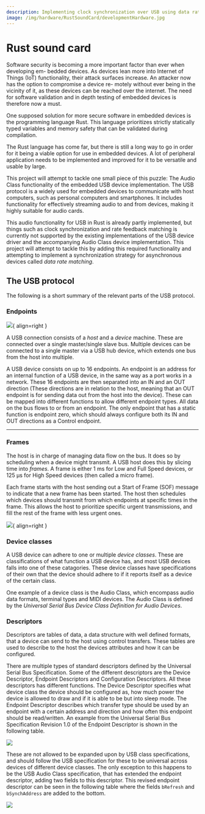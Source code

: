 ```yaml
---
description: Implementing clock synchronization over USB using data rate matching via asynchronous feedback channels
image: /img/hardware/RustSoundCard/developmentHardware.jpg
---
```


# Rust sound card

Software security is becoming a more important factor than ever when developing em-
bedded devices. As devices lean more into Internet of Things (IoT) functionality, their
attack surfaces increase. An attacker now has the option to compromise a device re-
motely without ever being in the vicinity of it, as these devices can be reached over the
internet. The need for software validation and in depth testing of embedded devices is
therefore now a must.

One supposed solution for more secure software in embedded devices is the programming
language Rust. This language prioritizes strictly statically typed variables and memory
safety that can be validated during compilation.

The Rust language has come far, but there is still a long way to go in order for it being
a viable option for use in embedded devices. A lot of peripheral application needs to be
implemented and improved for it to be versatile and usable by large.

This project will attempt to tackle one small piece of this puzzle: The Audio
Class functionality of the embedded USB device implementation. The USB protocol
is a widely used for embedded devices to communicate with host computers, such
as personal computers and smartphones. It includes functionality for effectively
streaming audio to and from devices, making it highly suitable for audio cards.

This audio functionality for USB in Rust is already partly implemented, but things such
as clock synchronization and rate feedback matching is currently not supported by the
existing implementations of the USB device driver and the accompanying Audio Class
device implementation. This project will attempt to tackle this by adding this required
functionality and attempting to implement a synchronization strategy for asynchronous
devices called _data rate matching_.

## The USB protocol

The following is a short summary of the relevant parts of the USB protocol.

### Endpoints

![](/img/hardware/RustSoundCard/Endpoints.png){ align=right }

A USB connection consists of a _host_ and a _device_ machine. These are
connected over a single master/single slave bus. Multiple devices can be
connected to a single master via a USB hub device, which extends one bus from
the host into multiple.

A USB device consists on up to 16 endpoints. An endpoint is an address for an
internal function of a USB device, in the same way as a port works in a network.
These 16 endpoints are then separated into an IN and an OUT direction (These
directions are in relation to the host, meaning that an OUT endpoint is for
sending data out from the host into the device). These can be mapped into
different functions to allow different endpoint types. All data on the bus flows
to or from an endpoint. The only endpoint that has a static function is endpoint
zero, which should always configure both its IN and OUT directions as a Control
endpoint.

---

### Frames

The host is in charge of managing data flow on the bus. It does so by scheduling
when a device might transmit. A USB host does this by slicing time into
_frames_. A frame is either 1 ms for Low and Full Speed devices, or 125 μs for
High Speed devices (then called a micro frame).

Each frame starts with the host sending out a Start of Frame (SOF) message to
indicate that a new frame has been started. The host then schedules which
devices should transmit from which endpoints at specific times in the frame.
This allows the host to prioritize specific urgent transmissions, and fill the
rest of the frame with less urgent ones.

![](/img/hardware/RustSoundCard/Frames.png){ align=right }

### Device classes

A USB device can adhere to one or multiple _device classes_. These are classifications of
what function a USB device has, and most USB devices falls into one of these catagories.
These device classes have specifications of their own that the device should adhere to if
it reports itself as a device of the certain class.

One example of a device class is the Audio Class, which encompass audio data formats,
terminal types and MIDI devices. The Audio Class is defined by the _Universal Serial
Bus Device Class Definition for Audio Devices_.

### Descriptors

Descriptors are tables of data, a data structure with well defined formats, that a device
can send to the host using control transfers. These tables are used to describe to the
host the devices attributes and how it can be configured.

There are multiple types of standard descriptors defined by the Universal Serial Bus
Specification. Some of the different descriptors are the Device Descriptor, Endpoint
Descriptors and Configuration Descriptors. All these descriptors has different functions.
The Device Descriptor specifies what device class the device should be configured as,
how much power the device is allowed to draw and if it is able to be but into sleep mode.
The Endpoint Descriptor describes which transfer type should be used by an endpoint
with a certain address and direction and how often this endpoint should be read/written.
An example from the Universal Serial Bus Specification Revision 1.0 of the Endpoint
Descriptor is shown in the following table.

![](/img/hardware/RustSoundCard/EPDescriptor.png)

These are not allowed to be expanded upon by USB class specifications, and
should follow the USB specification for these to be universal across devices of
different device classes. The only exception to this happens to be the USB Audio
Class specification, that has extended the endpoint descriptor, adding two
fields to this descriptor. This revised endpoint descriptor can be seen in the
following table where the fields `bRefresh` and `bSynchAddress` are added to the
bottom.

![](/img/hardware/RustSoundCard/ExtendedEPDescriptor.png)

